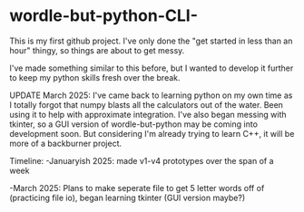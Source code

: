 # wordle-but-python-CLI-
This is my first github project. I've only done the "get started in less than an hour" thingy, so things are about to get messy.

I've made something similar to this before, but I wanted to develop it further to keep my python skills fresh over the break.

UPDATE March 2025:
I've came back to learning python on my own time as I totally forgot that numpy blasts all the calculators out of the water. Been using it to help with approximate integration. I've also began messing with tkinter, so a GUI version of wordle-but-python may be coming into development soon. But considering I'm already trying to learn C++, it will be more of a backburner project.


Timeline:
-Januaryish 2025: made v1-v4 prototypes over the span of a week

-March 2025: Plans to make seperate file to get 5 letter words off of (practicing file io), began learning tkinter (GUI version maybe?)
